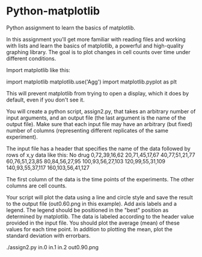 # Python-matplotlib
Python assignment to learn the basics of matplotlib.

In this assignment you'll get more familiar with reading files and working with lists and learn the basics of matplotlib, a powerful and high-quality graphing library. The goal is to plot changes in cell counts over time under different conditions.

Import matplotlib like this:

import matplotlib
matplotlib.use('Agg')
import matplotlib.pyplot as plt

This will prevent matplotlib from trying to open a display, which it does by default, even if you don't see it.

You will create a python script, assign2.py, that takes an arbitrary number of input arguments, and an output file (the last argument is the name of the output file). Make sure that each input file may have an arbitrary (but fixed) number of columns (representing different replicates of the same experiment).

The input file has a header that specifies the name of the data followed by rows of x,y data like this:
No drug
0,72,39,16,62
20,71,45,17,67
40,77,51,21,77
60,76,51,23,85
80,84,56,27,95
100,93,56,27,103
120,99,55,31,109
140,93,55,37,117
160,103,56,41,127

The first column of the data is the time points of the experiments. The other columns are cell counts.

Your script will plot the data using a line and circle style and save the result to the output file (out0.60.png in this example).
Add axis labels and a legend. The legend should be positioned in the "best" position as determined by matplotlib. The data is labeled according to the header value provided in the input file. You should plot the average (mean) of these values for each time point. In addition to plotting the mean, plot the standard deviation with errorbars.

./assign2.py  in.0 in.1 in.2 out0.90.png





